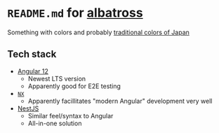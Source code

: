 # `README.md` for [albatross](https://github.com/Yukino-Ai/albatross)

Something with colors and probably [traditional colors of Japan](https://en.wikipedia.org/wiki/Traditional_colors_of_Japan)

## Tech stack

- [Angular 12](https://javascript.plainenglish.io/angular-12-in-depth-7741e759c72)
  - Newest LTS version
  - Apparently good for E2E testing
- [`NX`](https://nx.dev/)
  - Apparently facillitates "modern Angular" development very well
- [NestJS](https://nestjs.com/)
  - Similar feel/syntax to Angular
  - All-in-one solution
